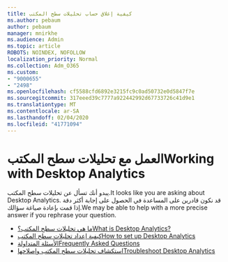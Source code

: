 ```yaml
---
title: كيفية إغلاق حساب تحليلات سطح المكتب
ms.author: pebaum
author: pebaum
manager: mnirkhe
ms.audience: Admin
ms.topic: article
ROBOTS: NOINDEX, NOFOLLOW
localization_priority: Normal
ms.collection: Adm_O365
ms.custom:
- "9000655"
- "2498"
ms.openlocfilehash: cf5588cfd6892e3215fc9c0ad50732e0d5847f7e
ms.sourcegitcommit: 317eeed39c7777a922442992d67733726c41d9e1
ms.translationtype: MT
ms.contentlocale: ar-SA
ms.lasthandoff: 02/04/2020
ms.locfileid: "41771094"
---
```

# <a name="working-with-desktop-analytics"></a><span data-ttu-id="6878d-102">العمل مع تحليلات سطح المكتب</span><span class="sxs-lookup"><span data-stu-id="6878d-102">Working with Desktop Analytics</span></span>

<span data-ttu-id="6878d-103">يبدو أنك تسأل عن تحليلات سطح المكتب.</span><span class="sxs-lookup"><span data-stu-id="6878d-103">It looks like you are asking about Desktop Analytics.</span></span> <span data-ttu-id="6878d-104">قد نكون قادرين على المساعدة في الحصول على إجابة أكثر دقة إذا قمت بإعادة صياغة سؤالك.</span><span class="sxs-lookup"><span data-stu-id="6878d-104">We may be able to help with a more precise answer if you rephrase your question.</span></span>

- [<span data-ttu-id="6878d-105">ما هي تحليلات سطح المكتب؟</span><span class="sxs-lookup"><span data-stu-id="6878d-105">What is Desktop Analytics?</span></span>](https://docs.microsoft.com/configmgr/desktop-analytics/overview)
- [<span data-ttu-id="6878d-106">كيفية إعداد تحليلات سطح المكتب</span><span class="sxs-lookup"><span data-stu-id="6878d-106">How to set up Desktop Analytics</span></span>](https://docs.microsoft.com/configmgr/desktop-analytics/set-up)
- [<span data-ttu-id="6878d-107">الأسئلة المتداولة</span><span class="sxs-lookup"><span data-stu-id="6878d-107">Frequently Asked Questions</span></span>](https://docs.microsoft.com/configmgr/desktop-analytics/faq)
- [<span data-ttu-id="6878d-108">استكشاف تحليلات سطح المكتب وإصلاحها</span><span class="sxs-lookup"><span data-stu-id="6878d-108">Troubleshoot Desktop Analytics</span></span>](https://docs.microsoft.com/configmgr/desktop-analytics/troubleshooting)